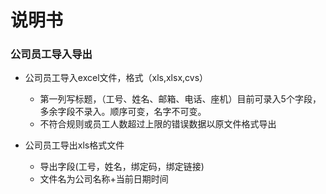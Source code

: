 # 说明书

### 公司员工导入导出
- 公司员工导入excel文件，格式（xls,xlsx,cvs）
    - 第一列写标题，（工号、姓名、邮箱、电话、座机）目前可录入5个字段，多余字段不录入。顺序可变，名字不可变。
    - 不符合规则或员工人数超过上限的错误数据以原文件格式导出
    
- 公司员工导出xls格式文件    
    - 导出字段(工号，姓名，绑定码，绑定链接)
    - 文件名为公司名称+当前日期时间
    